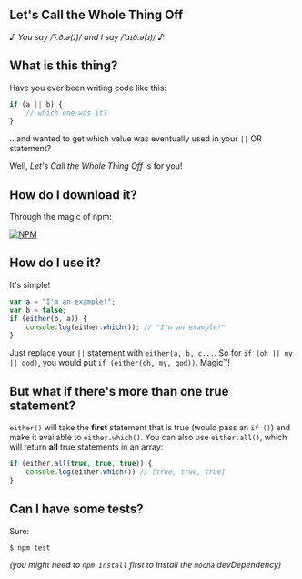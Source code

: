 Let's Call the Whole Thing Off
------------------------------
*♪ You say /ˈiːð.ə(ɹ)/ and I say /ˈaɪð.ə(ɹ)/ ♪*

## What is this thing?
Have you ever been writing code like this:
```javascript
if (a || b) {
    // which one was it?
}
```
...and wanted to get which value was eventually used in your `||` OR statement?


Well, *Let's Call the Whole Thing Off* is for you!

## How do I download it?
Through the magic of npm:


[![NPM](https://nodei.co/npm/call-the-whole-thing-off.png?downloads=true&downloadRank=true&stars=true)](https://nodei.co/npm/call-the-whole-thing-off/)


## How do I use it?
It's simple!
```javascript
var a = "I'm an example!";
var b = false;
if (either(b, a)) {
    console.log(either.which()); // "I'm an example!"
}
```
Just replace your `||` statement with `either(a, b, c...`. So for `if (oh || my || god)`, you would put `if (either(oh, my, god))`.
Magic™!

## But what if there's more than one true statement?
`either()` will take the **first** statement that is true (would pass an `if ()`) and make it available to `either.which()`.
You can also use `either.all()`, which will return **all** true statements in an array:
```javascript
if (either.all(true, true, true)) {
    console.log(either.which()) // [true, true, true]
}
```

## Can I have some tests?
Sure:
```
$ npm test
```
*(you might need to `npm install` first to install the `mocha` devDependency)*

